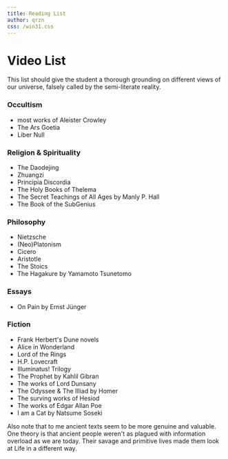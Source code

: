 ```yaml
---
title: Reading List 
author: qrzn
css: /win31.css
---
```


# Video List

This list should give the student a thorough grounding on different views of our universe, falsely called by the semi-literate reality.

### Occultism

* most works of Aleister Crowley
* The Ars Goetia
* Liber Null

### Religion & Spirituality

* The Daodejing
* Zhuangzi
* Principia Discordia
* The Holy Books of Thelema
* The Secret Teachings of All Ages by Manly P. Hall
* The Book of the SubGenius

### Philosophy

* Nietzsche
* (Neo)Platonism
* Cicero
* Aristotle
* The Stoics
* The Hagakure by Yamamoto Tsunetomo

### Essays

* On Pain by Ernst Jünger

### Fiction

* Frank Herbert's Dune novels
* Alice in Wonderland
* Lord of the Rings
* H.P. Lovecraft
* Illuminatus! Trilogy
* The Prophet by Kahlil Gibran
* The works of Lord Dunsany
* The Odyssee & The Illiad by Homer
* The surving works of Hesiod
* The works of Edgar Allan Poe
* I am a Cat by Natsume Soseki

Also note that to me ancient texts seem to be more genuine and valuable. One theory is that ancient people weren't as plagued with information overload as we are today. Their savage and primitive lives made them look at Life in a different way.
